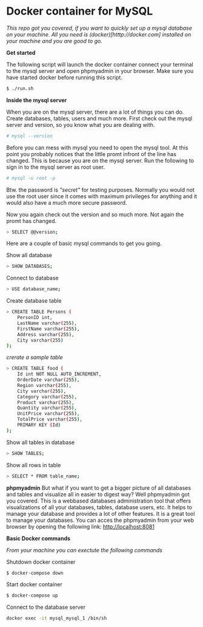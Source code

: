 # Docker container for MySQL

*This repo got you covered, if you want to quickly set up a mysql database on your machine. All you need is (docker)[htttp://docker.com] installed on your machine and you are good to go.*

**Get started**

The following script will launch the docker container connect your terminal to the mysql server and open phpmyadmin in your browser. Make sure you have started docker before running this script.

```bash
$ ./run.sh
```

**Inside the mysql server**

When you are on the mysql server, there are a lot of things you can do. Create databases, tables, users and much more. First check out the mysql server and version, so you know what you are dealing with.

```bash
# mysql --version
```

Before you can mess with mysql you need to open the mysql tool. At this point you probably notices that the little promt infront of the line has changed. This is because you are on the mysql server. Run the following to sign in to the mysql server as root user.

```bash
# mysql -u root -p
```

Btw. the password is *"secret"* for testing purposes. Normally you would not use the root user since it comes with maximum privileges for anything and it would also have a much more secure password.

Now you again check out the version and so much more. Not again the promt has changed.

```bash
> SELECT @@version;
```

Here are a couple of basic mysql commands to get you going.

Show all database

```bash
> SHOW DATABASES;
```

Connect to database

```bash
> USE database_name;
```

Create database table

```bash
> CREATE TABLE Persons (
    PersonID int,
    LastName varchar(255),
    FirstName varchar(255),
    Address varchar(255),
    City varchar(255)
);
```

*crerate a sample table*
```bash
> CREATE TABLE food (
    Id int NOT NULL AUTO_INCREMENT,
    OrderDate varchar(255),
    Region varchar(255),
    City varchar(255),
    Category varchar(255),
    Product varchar(255),
    Quantity varchar(255),
    UnitPrice varchar(255),
    TotalPrice varchar(255),
    PRIMARY KEY (Id)
);
```

Show all tables in database

```bash
> SHOW TABLES;
```

Show all rows in table

```bash
> SELECT * FROM table_name;
```

**phpmyadmin**
But what if you want to get a bigger picture of all databases and tables and visualize all in easier to digest way? Well phpmyadmin got you covered. This is a webbased databases administration tool that offers visualizations of all your databases, tables, database users, etc. It helps to manage your database and provides a lot of other features. It is a great tool to manage your databases.
You can acces the phpmyadmin from your web browser by opening the following link:
[http://localhost:8081](http://localhost:8081)

**Basic Docker commands**

*From your machine you can exectute the following commands*

Shutdown docker container

```bash
$ docker-compose down
```

Start docker container

```bash
$ docker-compose up
```

Connect to the database server

```bash
docker exec -it mysql_mysql_1 /bin/sh
```

